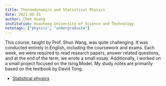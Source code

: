 ```yaml
---
title: Thermodynamics and Statistical Physics
date: 2021-05-31
author: Chen Huang
institution: Huazhong University of Science and Technology
notetags: ["physics", "undergraduate"]
---
```


This course, taught by Prof. Shun Wang, was quite challenging. It was conducted entirely in English, including the coursework and exams. Each week, we were
required to read research papers, answer related questions, and at the end of the term, we wrote a small essay. Additionally, I worked on a small project focused
on the Ising Model. My study notes are primarily based on the textbook by David Tong.

- [Statistical physics](thermaldynamics-and-statistical-physics/pdf/statistical-physics.pdf)
